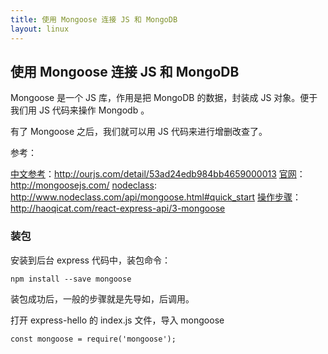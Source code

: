 ```yaml
---
title: 使用 Mongoose 连接 JS 和 MongoDB
layout: linux
---
```


## 使用 Mongoose 连接 JS 和 MongoDB

Mongoose 是一个 JS 库，作用是把 MongoDB 的数据，封装成 JS 对象。便于 我们用 JS 代码来操作 Mongodb 。

有了 Mongoose 之后，我们就可以用 JS 代码来进行增删改查了。

参考：

[中文参考](http://ourjs.com/detail/53ad24edb984bb4659000013)：http://ourjs.com/detail/53ad24edb984bb4659000013
[官网](http://mongoosejs.com/)：http://mongoosejs.com/
[nodeclass](http://www.nodeclass.com/api/mongoose.html#quick_start): http://www.nodeclass.com/api/mongoose.html#quick_start
[操作步骤](http://haoqicat.com/react-express-api/3-mongoose)：http://haoqicat.com/react-express-api/3-mongoose

### 装包

安装到后台 express 代码中，装包命令：

```
npm install --save mongoose
```

装包成功后，一般的步骤就是先导如，后调用。

打开 express-hello 的 index.js 文件，导入 mongoose

```
const mongoose = require('mongoose');
```
